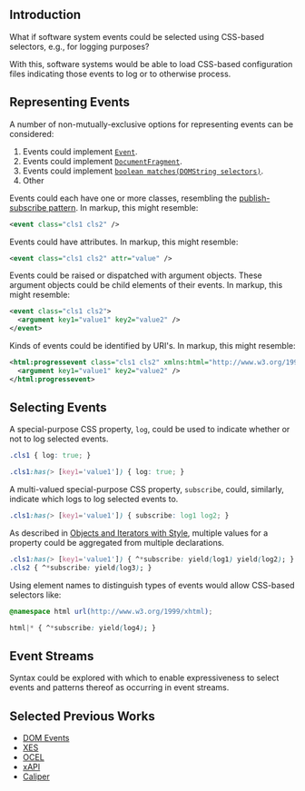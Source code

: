 ## Introduction

What if software system events could be selected using CSS-based selectors, e.g., for logging purposes?

With this, software systems would be able to load CSS-based configuration files indicating those events to log or to otherwise process.

## Representing Events

A number of non-mutually-exclusive options for representing events can be considered:

1. Events could implement [`Event`](https://dom.spec.whatwg.org/#interface-event).
2. Events could implement [`DocumentFragment`](https://dom.spec.whatwg.org/#interface-documentfragment).
3. Events could implement [`boolean matches(DOMString selectors)`](https://dom.spec.whatwg.org/#dom-element-matches).
4. Other

Events could each have one or more classes, resembling the [publish-subscribe pattern](https://en.wikipedia.org/wiki/Publish%E2%80%93subscribe_pattern). In markup, this might resemble:

```xml
<event class="cls1 cls2" />
```

Events could have attributes. In markup, this might resemble:

```xml
<event class="cls1 cls2" attr="value" />
```

Events could be raised or dispatched with argument objects. These argument objects could be child elements of their events. In markup, this might resemble:

```xml
<event class="cls1 cls2">
  <argument key1="value1" key2="value2" />
</event>
```

Kinds of events could be identified by URI's. In markup, this might resemble:

```xml
<html:progressevent class="cls1 cls2" xmlns:html="http://www.w3.org/1999/xhtml">
  <argument key1="value1" key2="value2" />
</html:progressevent>
```

## Selecting Events

A special-purpose CSS property, `log`, could be used to indicate whether or not to log selected events.

```css
.cls1 { log: true; }
```

```css
.cls1:has(> [key1='value1']) { log: true; }
```

A multi-valued special-purpose CSS property, `subscribe`, could, similarly, indicate which logs to log selected events to.

```css
.cls1:has(> [key1='value1']) { subscribe: log1 log2; }
```

As described in [Objects and Iterators with Style](/Notes/Objects%20and%20Iteration%20with%20Style.md), multiple values for a property could be aggregated from multiple declarations.

```css
.cls1:has(> [key1='value1']) { ^*subscribe: yield(log1) yield(log2); }
.cls2 { ^*subscribe: yield(log3); }
```

Using element names to distinguish types of events would allow CSS-based selectors like:

```css
@namespace html url(http://www.w3.org/1999/xhtml);

html|* { ^*subscribe: yield(log4); }
```

## Event Streams

Syntax could be explored with which to enable expressiveness to select events and patterns thereof as occurring in event streams.

## Selected Previous Works
* [DOM Events](https://dom.spec.whatwg.org/#events)
* [XES](https://xes-standard.org/)
* [OCEL](https://www.ocel-standard.org/)
* [xAPI](https://xapi.com/)
* [Caliper](https://www.imsglobal.org/activity/caliper)
